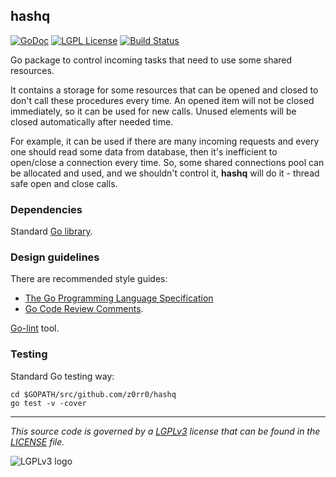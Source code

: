 ## hashq

[![GoDoc](https://godoc.org/github.com/z0rr0/hashq?status.svg)](https://godoc.org/github.com/z0rr0/hashq) [![LGPL License](http://img.shields.io/badge/license-LGPLv3-blue.svg)](https://www.gnu.org/licenses/lgpl-3.0.txt) [![Build Status](https://travis-ci.org/z0rr0/hashq.svg?branch=master)](https://travis-ci.org/z0rr0/hashq)

Go package to control incoming tasks that need to use some shared resources.

It contains a storage for some resources that can be opened and closed to don't call these procedures every time. An opened item will not be closed immediately, so it can be used for new calls. Unused elements will be closed automatically after needed time.

For example, it can be used if there are many incoming requests and every one should read some data from database, then it's inefficient to open/close a connection every time. So, some shared connections pool can be allocated and used, and we shouldn't control it, **hashq** will do it - thread safe open and close calls.

### Dependencies

Standard [Go library](http://golang.org/pkg/).

### Design guidelines

There are recommended style guides:

* [The Go Programming Language Specification](https://golang.org/ref/spec)
* [Go Code Review Comments](https://github.com/golang/go/wiki/CodeReviewComments).

[Go-lint](http://go-lint.appspot.com/github.com/z0rr0/hashq) tool.

### Testing

Standard Go testing way:

```shell
cd $GOPATH/src/github.com/z0rr0/hashq
go test -v -cover
```

---

*This source code is governed by a [LGPLv3](https://www.gnu.org/licenses/lgpl-3.0.txt) license that can be found in the [LICENSE](https://github.com/z0rr0/hashq/blob/master/LICENSE) file.*

<img src="https://www.gnu.org/graphics/lgplv3-147x51.png" title="LGPLv3 logo">